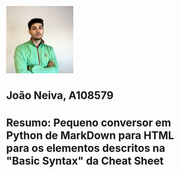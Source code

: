 












![Foto de João Carlos Teixeira Neiva](../photo.jpeg)

# João Neiva, A108579

# Resumo: Pequeno conversor em Python de MarkDown para HTML para os elementos descritos na "Basic Syntax" da Cheat Sheet